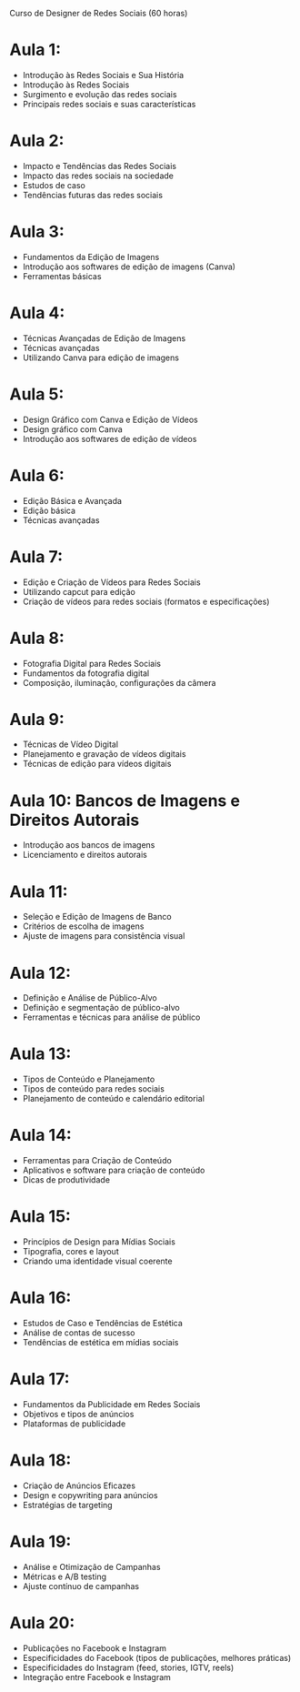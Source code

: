 Curso de Designer de Redes Sociais (60 horas)

# Aula 1: 
- Introdução às Redes Sociais e Sua História
- Introdução às Redes Sociais
- Surgimento e evolução das redes sociais
- Principais redes sociais e suas características

# Aula 2: 
- Impacto e Tendências das Redes Sociais
- Impacto das redes sociais na sociedade
- Estudos de caso
- Tendências futuras das redes sociais

# Aula 3: 
- Fundamentos da Edição de Imagens
- Introdução aos softwares de edição de imagens (Canva)
- Ferramentas básicas

# Aula 4: 
- Técnicas Avançadas de Edição de Imagens
- Técnicas avançadas 
- Utilizando Canva para edição de imagens

# Aula 5: 
- Design Gráfico com Canva e Edição de Vídeos
- Design gráfico com Canva
- Introdução aos softwares de edição de vídeos 

# Aula 6: 
- Edição Básica e Avançada
- Edição básica 
- Técnicas avançadas

# Aula 7: 
- Edição e Criação de Vídeos para Redes Sociais
- Utilizando capcut para edição
- Criação de vídeos para redes sociais (formatos e especificações) 

# Aula 8: 
- Fotografia Digital para Redes Sociais 
- Fundamentos da fotografia digital
- Composição, iluminação, configurações da câmera

# Aula 9: 
- Técnicas de Vídeo Digital
- Planejamento e gravação de vídeos digitais
- Técnicas de edição para vídeos digitais

# Aula 10: Bancos de Imagens e Direitos Autorais
- Introdução aos bancos de imagens
- Licenciamento e direitos autorais

# Aula 11: 
- Seleção e Edição de Imagens de Banco
- Critérios de escolha de imagens
- Ajuste de imagens para consistência visual

# Aula 12: 
- Definição e Análise de Público-Alvo
- Definição e segmentação de público-alvo
- Ferramentas e técnicas para análise de público

# Aula 13:
- Tipos de Conteúdo e Planejamento
- Tipos de conteúdo para redes sociais
- Planejamento de conteúdo e calendário editorial

# Aula 14:
- Ferramentas para Criação de Conteúdo
- Aplicativos e software para criação de conteúdo
- Dicas de produtividade

# Aula 15:
- Princípios de Design para Mídias Sociais
- Tipografia, cores e layout
- Criando uma identidade visual coerente

# Aula 16:
- Estudos de Caso e Tendências de Estética
- Análise de contas de sucesso
- Tendências de estética em mídias sociais

# Aula 17:
- Fundamentos da Publicidade em Redes Sociais
- Objetivos e tipos de anúncios
- Plataformas de publicidade

# Aula 18:
- Criação de Anúncios Eficazes
- Design e copywriting para anúncios
- Estratégias de targeting

# Aula 19:
- Análise e Otimização de Campanhas
- Métricas e A/B testing
- Ajuste contínuo de campanhas

# Aula 20:
- Publicações no Facebook e Instagram
- Especificidades do Facebook (tipos de publicações, melhores práticas)
- Especificidades do Instagram (feed, stories, IGTV, reels)
- Integração entre Facebook e Instagram